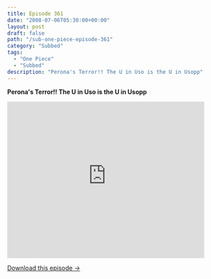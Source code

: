 ```yaml
---
title: Episode 361
date: "2008-07-06T05:30:00+00:00"
layout: post
draft: false
path: "/sub-one-piece-episode-361"
category: "Subbed"
tags:
  - "One Piece"
  - "Subbed"
description: "Perona's Terror!! The U in Uso is the U in Usopp"
---
```


**Perona's Terror!! The U in Uso is the U in Usopp**

<iframe width="640" height="360" src="https://www.rapidvideo.com/e/FXV0MJZP4O" frameborder="0" marginwidth=0 marginheight=0 scrolling=no allowfullscreen style="max-width:90%;"></iframe>

<a href="http://ouo.io/qs/eCodkFEQ?s=https://www.rapidvideo.com/d/FXV0MJZP4O" class="styled_a">Download this episode →</a>

